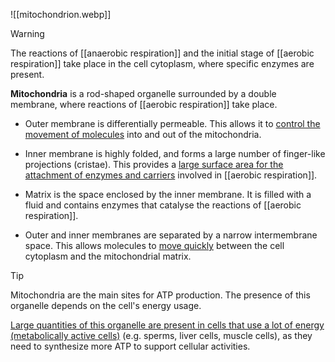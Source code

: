 ![[mitochondrion.webp]]

> [!warning]
> The reactions of [[anaerobic respiration]] and the initial stage of [[aerobic respiration]] take place in the cell cytoplasm, where specific enzymes are present.

**Mitochondria** is a rod-shaped organelle <span class="hi-green">surrounded by a double membrane</span>, where reactions of [[aerobic respiration]] take place.

- <span class="hi-blue">Outer membrane</span> is <span class="hi-green">differentially permeable</span>.
  This allows it to <u>control the movement of molecules</u> into and out of the mitochondria.

- <span class="hi-blue">Inner membrane</span> is <span class="hi-green">highly folded</span>, and forms a large number of finger-like projections (<span class="hi-blue">cristae</span>).
  This provides a <u>large surface area for the attachment of enzymes and carriers</u> involved in [[aerobic respiration]].

- <span class="hi-blue">Matrix</span> is the space <span class="hi-green">enclosed by the inner membrane</span>.
  It is filled with a fluid and contains enzymes that catalyse the reactions of [[aerobic respiration]].

- Outer and inner membranes are separated by a <span class="hi-green">narrow</span> <span class="hi-blue">intermembrane space</span>.
  This allows molecules to <u>move quickly</u> between the cell cytoplasm and the mitochondrial matrix.

> [!tip]
> Mitochondria are the main sites for ATP production. The presence of this organelle depends on the cell's energy usage.
> 
> <u>Large quantities of this organelle are present in cells that use a lot of energy (metabolically active cells)</u> (e.g. sperms, liver cells, muscle cells), as they need to synthesize more ATP to support cellular activities.
